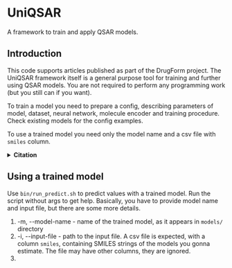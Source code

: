 # UniQSAR
A framework to train and apply QSAR models.
<!--
![Static Badge](https://img.shields.io/badge/DrugForm-UniQSAR-UniQSAR)
![GitHub top language](https://img.shields.io/github/languages/top/drugform/uniqsar)
![GitHub](https://img.shields.io/github/license/drugform/uniqsar)
![GitHub Repo stars](https://img.shields.io/github/stars/drugform/uniqsar)
![GitHub issues](https://img.shields.io/github/issues/drugform/uniqsar)
-->

## Introduction
This code supports articles published as part of the DrugForm project. 
The UniQSAR framework itself is a general purpose tool for training and further using QSAR models. You are not required to perform any programming work (but you still can if you want).

To train a model you need to prepare a config, describing parameters of model, dataset, neural network, molecule encoder and training procedure. Check existing models for the config examples.

To use a trained model you need only the model name and a csv file with `smiles` column.

<details><summary><b>Citation</b></summary>

  For DTA model:
```bibtex
@article{...}
```
  
For UniQSAR framework:
```bibtex
@article{...}
```
</details>

## Using a trained model
Use `bin/run_predict.sh` to predict values with a trained model. Run the script without args to get help. Basically, you have to provide model name and input file, but there are some more details.
1. -m, --model-name - name of the trained model, as it appears in `models/` directory
2. -i, --input-file - path to the input file. A csv file is expected, with a column `smiles`, containing  SMILES strings of the models you gonna estimate. The file may have other columns, they are ignored.
3. 



